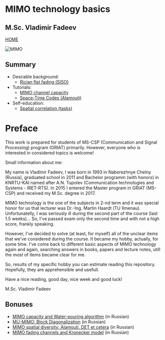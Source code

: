 # MIMO technology basics
## M.Sc. Vladimir Fadeev
[HOME](https://github.com/kirlf/CSP/blob/master/README.md)

![MIMO](https://www.welotec.com/files/CMS%20Landingpages/lte-mimo-antennen.jpg)

## Summary

- Desirable background:
   * [Rician flat fading (SISO)](https://nbviewer.jupyter.org/github/kirlf/CSP/blob/master/MIMO/RicianFlatFadingMATLAB.ipynb)
- Tutorials:
    * [MIMO channel capacity](https://nbviewer.jupyter.org/github/kirlf/CSP/blob/master/MIMO/MIMO%20Capacity.ipynb)
    * [Space-Time Codes (Alamouti)](https://nbviewer.jupyter.org/github/kirlf/CSP/blob/master/MIMO/Alamouti.ipynb)
- Self-education:
    * [Spatial correlation (tasks)](https://nbviewer.jupyter.org/github/kirlf/CSP/blob/master/MIMO/Spatial_Correlation.ipynb)


# Preface

This work is prepared for students of MS-CSP (Communication and Signal Processing) program (GRIAT) primarily. However, everyone who is interested in considered topics is welcome!

Small information about me:

My name is Vladimir Fadeev, I was born in 1993 in Naberezhnye Chelny (Russia), graduated school in 2011 and Bachelor programm (with honors) in KNRTU-KAI named after A.N. Tupolev (Communication technologies and Systems - IRET-RTS). In 2015 I entered the Master program in GRIAT (MS-CSP) and received my M.Sc. degree in 2017.

MIMO technology is the one of the subjects in 2-nd term and it was special honor for us that lecturer was Dr.-Ing. Martin Haardt (TU Ilmenau). Unfortunatelly, I was seriously ill during the second part of the course (last 1.5 weeks)... So, I've passed exam only the second time and with not a high score, frankly speaking.

However, I've decided to solve (at least, for myself) all of the unclear items that we've considered during the course. It became my hobby, actually, for some time. I've come back to different basic aspects of MIMO technology again and again, searching answers in books, papers and lecture notes, utill the most of items became clear for me.

So, results of my specific hobby you can estimate reading this repository. Hopefully, they are apprehensible and usefull.

Have a nice reading, good day, nice week and good luck!

M.Sc. Vladimir Fadeev

## Bonuses
- [MIMO capacity and Water-pouring algorithm](https://habr.com/ru/post/448570/) (in Russian)
- [MU-MIMO: Block Diagonalization](https://habr.com/ru/post/450948/) (in Russian)
- [MIMO spatial diversity: Alamouti, DET et cetera](https://habr.com/ru/post/452494/) (in Russian)
- [MIMO fading channels and Kronecker model](https://habr.com/ru/post/447172/) (in Russian)
